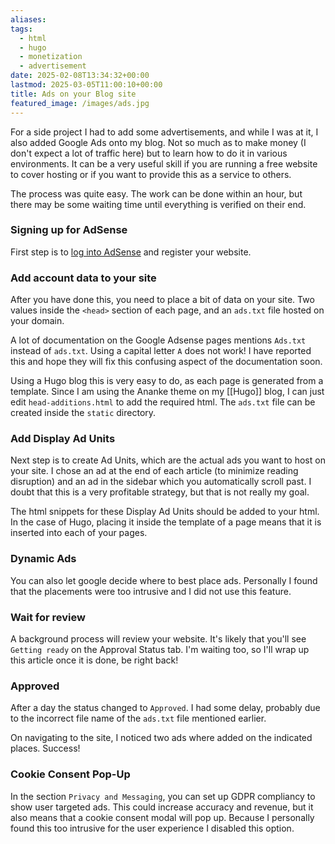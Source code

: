 ```yaml
---
aliases: 
tags:
  - html
  - hugo
  - monetization
  - advertisement
date: 2025-02-08T13:34:32+00:00
lastmod: 2025-03-05T11:00:10+00:00
title: Ads on your Blog site
featured_image: /images/ads.jpg
---
```

For a side project I had to add some advertisements, and while I was at it, I also added Google Ads onto my blog. Not so much as to make money (I don't expect a lot of traffic here) but to learn how to do it in various environments. It can be a very useful skill if you are running a free website to cover hosting or if you want to provide this as a service to others.

The process was quite easy. The work can be done within an hour, but there may be some waiting time until everything is verified on their end.
### Signing up for AdSense
First step is to [log into AdSense](https://www.google.com/adsense/login) and register your website. 

### Add account data to your site
After you have done this, you need to place a bit of data on your site. Two values inside the `<head>` section of each page, and an `ads.txt` file hosted on your domain.

A lot of documentation on the Google Adsense pages mentions `Ads.txt` instead of `ads.txt`. Using a capital letter `A` does not work! I have reported this and hope they will fix this confusing aspect of the documentation soon.

Using a Hugo blog this is very easy to do, as each page is generated from a template. Since I am using the Ananke theme on my [[Hugo]] blog, I can just edit `head-additions.html` to add the required html. The `ads.txt` file can be created inside the `static` directory.

### Add Display Ad Units
Next step is to create Ad Units, which are the actual ads you want to host on your site. I chose an ad at the end of each article (to minimize reading disruption) and an ad in the sidebar which you automatically scroll past. I doubt that this is a very profitable strategy, but that is not really my goal.

The html snippets for these Display Ad Units should be added to your html. In the case of Hugo, placing it inside the template of a page means that it is inserted into each of your pages.

### Dynamic Ads
You can also let google decide where to best place ads. Personally I found that the placements were too intrusive and I did not use this feature.

### Wait for review
A background process will review your website. It's likely that you'll see `Getting ready` on the Approval Status tab. I'm waiting too, so I'll wrap up this article once it is done, be right back!

### Approved
After a day the status changed to `Approved`. I had some delay, probably due to the incorrect file name of the `ads.txt` file mentioned earlier.

On navigating to the site, I noticed two ads where added on the indicated places. Success!

### Cookie Consent Pop-Up
In the section `Privacy and Messaging`, you can set up GDPR compliancy to show user targeted ads. This could increase accuracy and revenue, but it also means that a cookie consent modal will pop up. Because I personally found this too intrusive for the user experience I disabled this option.

